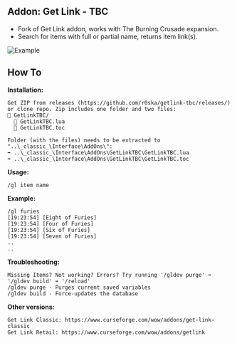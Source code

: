 ## Addon: Get Link - TBC

- Fork of Get Link addon, works with The Burning Crusade expansion.
- Search for items with full or partial name, returns item link(s).

![Example](https://i.imgur.com/ydjzZNk.png)
  
## How To
**Installation:**
```
Get ZIP from releases (https://github.com/r0ska/getlink-tbc/releases/) or clone repo. Zip includes one folder and two files:
📁 GetLinkTBC/
  📜 GetLinkTBC.lua
  📜 GetLinkTBC.toc

Folder (with the files) needs to be extracted to "..\_classic_\Interface\AddOns\":
➡️ ..\_classic_\Interface\AddOns\GetLinkTBC\GetLinkTBC.lua
➡️ ..\_classic_\Interface\AddOns\GetLinkTBC\GetLinkTBC.toc
```

**Usage:**
```
/gl item name
```

**Example:**
```
/gl furies
[19:23:54] [Eight of Furies]
[19:23:54] [Four of Furies]
[19:23:54] [Six of Furies]
[19:23:54] [Seven of Furies]
..
..
```

**Troubleshooting:**
```
Missing Items? Not working? Errors? Try running '/gldev purge' ➡️ '/gldev build' ➡️ '/reload'
/gldev purge - Purges current saved variables
/gldev build - Force-updates the database
```

**Other versions:**
```
Get Link Classic: https://www.curseforge.com/wow/addons/get-link-classic
Get Link Retail: https://www.curseforge.com/wow/addons/getlink
```
